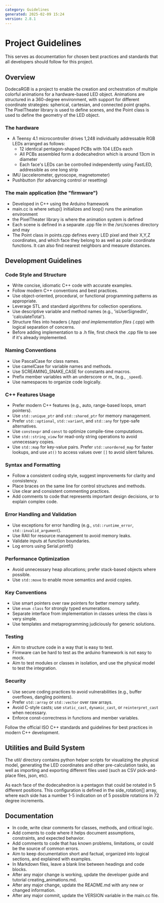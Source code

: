 ```yaml
---
category: Guidelines
generated: 2025-02-09 15:24
version: 2.8.1
---
```


# Project Guidelines

This serves as documentation for chosen best practices and standards that all developers should follow for this project.

## Overview

DodecaRGB is a project to enable the creation and orchestration of multiple colorful animations for a hardware-based LED object.
Animations are structured in a 360-degree environment, with support for different coordinate strategies: spherical, cartesian, and connected point graphs.
The PixelTheater library is used to define scenes, and the Point class is used to define the geometry of the LED object.

### The hardware

- A Teensy 4.1 microcontroller drives 1,248 individually addressable RGB LEDs arranged as follows:
  - 12 identical pentagon-shaped PCBs with 104 LEDs each
  - All PCBs assembled form a dodecahedron which is around 13cm in diameter
  - Each face's LEDs can be controlled independently using FastLED, addressible as one long strip 
- IMU (accelerometer, gyroscope, magnetometer)
- Pushbutton (for advancing control or resetting)

### The main application (the "firmware")

- Developed in C++ using the Arduino framework
- main.cc is where setup() initializes and loop() runs the animation environment
- the PixelTheater library is where the animation system is defined
- Each scene is defined in a separate .cpp file in the /src/scenes directory and may 
- The Point class in points.cpp defines every LED pixel and their X,Y,Z coordinates, and which face they belong to as well as polar coordinate functions. It can also find nearest neighbors and measure distances.

## Development Guidelines

### Code Style and Structure

- Write concise, idiomatic C++ code with accurate examples.
- Follow modern C++ conventions and best practices.
- Use object-oriented, procedural, or functional programming patterns as appropriate.
- Leverage STL and standard algorithms for collection operations.
- Use descriptive variable and method names (e.g., 'isUserSignedIn', 'calculateTotal').
- Structure files into headers (*.hpp) and implementation files (*.cpp) with logical separation of concerns.
- Before adding implementation to a .h file, first check the .cpp file to see if it's already implemented.

### Naming Conventions

- Use PascalCase for class names.
- Use camelCase for variable names and methods.
- Use SCREAMING_SNAKE_CASE for constants and macros.
- Prefix member variables with an underscore or m_ (e.g., `_speed`).
- Use namespaces to organize code logically.

### C++ Features Usage

- Prefer modern C++ features (e.g., auto, range-based loops, smart pointers).
- Use `std::unique_ptr` and `std::shared_ptr` for memory management.
- Prefer `std::optional`, `std::variant`, and `std::any` for type-safe alternatives.
- Use `constexpr` and `const` to optimize compile-time computations.
- Use `std::string_view` for read-only string operations to avoid unnecessary copies.
- Use `std::map` for key-value pairs. Prefer `std::unordered_map` for faster lookups, and use `at()` to access values over `[]` to avoid silent failures.

### Syntax and Formatting

- Follow a consistent coding style, suggest improvements for clarity and consistency.
- Place braces on the same line for control structures and methods.
- Use clear and consistent commenting practices.
- Add comments to code that represents important design decisions, or to explain complex code.

### Error Handling and Validation

- Use exceptions for error handling (e.g., `std::runtime_error`, `std::invalid_argument`).
- Use RAII for resource management to avoid memory leaks.
- Validate inputs at function boundaries.
- Log errors using Serial.printf()

### Performance Optimization

- Avoid unnecessary heap allocations; prefer stack-based objects where possible.
- Use `std::move` to enable move semantics and avoid copies.

### Key Conventions

- Use smart pointers over raw pointers for better memory safety.
- Use `enum class` for strongly typed enumerations.
- Separate interface from implementation in classes unless the class is very simple.
- Use templates and metaprogramming judiciously for generic solutions.

### Testing

- Aim to structure code in a way that is easy to test.
- Firmware can be hard to test as the arduino framework is not easy to mock. 
- Aim to test modules or classes in isolation, and use the physical model to test the integration.

### Security

- Use secure coding practices to avoid vulnerabilities (e.g., buffer overflows, dangling pointers).
- Prefer `std::array` or `std::vector` over raw arrays.
- Avoid C-style casts; use `static_cast`, `dynamic_cast`, or `reinterpret_cast` when necessary.
- Enforce const-correctness in functions and member variables.

Follow the official ISO C++ standards and guidelines for best practices in modern C++ development.

## Utilities and Build System

The util/ directory contains python helper scripts for visualizing the physical model, generating the LED coordinates and other pre-calculation tasks, as well as importing and exporting different files used (such as CSV pick-and-place files, json, etc). 

As each face of the dodecahedron is a pentagon that could be rotated in 5 different positions. This configuration is defined in the side_rotation[] array, where each side has a number 1-5 indication on of 5 possible rotations in 72 degree increments.

## Documentation

- In code, write clear comments for classes, methods, and critical logic.
- Add coments to code where it helps document assumptions, constraints, and expected behavior.
- Add comments to code that has known problems, limitations, or could be the source of common errors.
- Aim to keep documentation short and factual, organized into logical sections, and explained with examples.
- In Markdown files, leave a blank line between headings and code blocks.
- After any major change is working, update the developer guide and tutorial creating_animations.md.
- After any major change, update the README.md with any new or changed information.
- After any major commit, update the VERSION variable in the main.cc file.